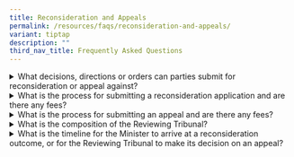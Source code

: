 ```yaml
---
title: Reconsideration and Appeals
permalink: /resources/faqs/reconsideration-and-appeals/
variant: tiptap
description: ""
third_nav_title: Frequently Asked Questions
---
```

<div data-type="detailGroup" class="isomer-accordion isomer-accordion-white">
<details class="isomer-details">
<summary>What decisions, directions or orders can parties submit for reconsideration
or appeal against?</summary>
<div data-type="detailsContent" class="isomer-details-content">
<p>The Significant Investments Review Act has been designed to be business-friendly.&nbsp;</p>
<p>
<br>Reconsideration applications and appeals can be submitted for all decisions,
directions or orders issued, except for the certificate issued by the Minister
charged with the responsibility for internal security that states that
the Minister is satisfied that the entity has acted against our national
security interests.</p>
</div>
</details>
<details class="isomer-details">
<summary>What is the process for submitting a reconsideration application and are
there any fees?</summary>
<div data-type="detailsContent" class="isomer-details-content">
<p>Parties may seek reconsideration from the Minister within 14 calendar
days after receiving the decision. They may use the relevant form available
at &lt;OSIR website - application for reconsideration&gt; and email the
completed form to <a href="mailto:submissions@osir.gov.sg" rel="noopener noreferrer nofollow" target="_blank"><u>submissions@osir.gov.sg</u></a>.&nbsp;</p>
<p>
<br>There are no fees payable when submitting a reconsideration application.&nbsp;</p>
<p>
<br>The Minister's decision must be complied with and remains in effect until
it is cancelled or substituted on reconsideration. No further reconsideration
can be made after Minister makes a decision on the reconsideration application.</p>
<p>
<br>Parties may refer here &lt;Application for reconsideration and appeal
CJM&gt; for a step-by-step process on reconsiderations from the Minister.</p>
</div>
</details>
<details class="isomer-details">
<summary>What is the process for submitting an appeal and are there any fees?</summary>
<div data-type="detailsContent" class="isomer-details-content">
<p>Parties aggrieved by either an initial appealable decision affirmed on
reconsideration, or a substitute appealable decision made on reconsideration
may appeal to an independent Reviewing Tribunal within 30 calendar days
after the reconsideration outcome.</p>
<p>
<br>Parties will be required to pay the prescribed appeal fee of $200 as part
of the application.&nbsp;</p>
<p></p>
<p>Appellants may use the relevant form available at &lt;MTI website&gt;
and email the completed form to <a href="mailto:secretary@siratribunal.gov.sg" rel="noopener noreferrer nofollow" target="_blank"><u>secretary@siratribunal.gov.sg</u></a>.</p>
<p>
<br>The Minister's reconsideration decision remains in effect until it is
reversed on appeal. A Reviewing Tribunal's decision is final.</p>
<p></p>
<p>Parties may refer here &lt;Application for reconsideration and appeal
CJM&gt; for a step-by-step process on appeals.</p>
</div>
</details>
<details class="isomer-details">
<summary>What is the composition of the Reviewing Tribunal?</summary>
<div data-type="detailsContent" class="isomer-details-content">
<p>Each Reviewing Tribunal will consist of three individuals, appointed by
the President on the advice of the Cabinet, including a chairperson who
is a Supreme Court judge.</p>
</div>
</details>
<details class="isomer-details">
<summary>What is the timeline for the Minister to arrive at a reconsideration outcome,
or for the Reviewing Tribunal to make its decision on an appeal?</summary>
<div data-type="detailsContent" class="isomer-details-content">
<p>Given that there may be diverse and complex considerations relating to
national security concerns, decision-making authorities should be allowed
adequate time to conduct thorough assessments and properly review the case
before them.&nbsp;
<br>
</p>
<p>Nonetheless, we will endeavour to process all applications for reconsideration
and appeals expeditiously.&nbsp;</p>
</div>
</details>
</div>
<p></p>